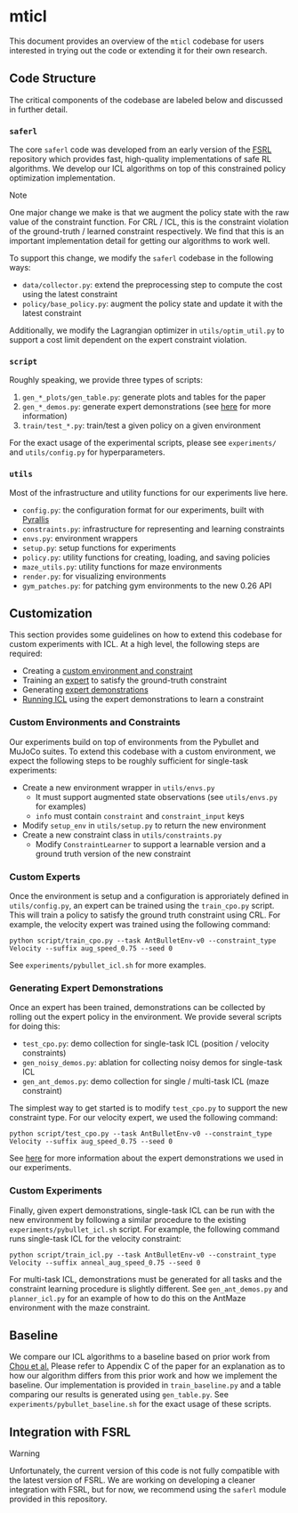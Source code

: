 # mticl

This document provides an overview of the `mticl` codebase for users interested in trying out the code or extending it for their own research.

## Code Structure

The critical components of the codebase are labeled below and discussed in further detail.
### `saferl`
The core `saferl` code was developed from an early version of the [FSRL](https://github.com/liuzuxin/FSRL) repository which provides fast, high-quality implementations of safe RL algorithms. We develop our ICL algorithms on top of this constrained policy optimization implementation.

> [!NOTE]
> One major change we make is that we augment the policy state with the raw value of the constraint function. For CRL / ICL, this is the constraint violation of the ground-truth / learned constraint respectively. We find that this is an important implementation detail for getting our algorithms to work well.

To support this change, we modify the `saferl` codebase in the following ways:
* `data/collector.py`: extend the preprocessing step to compute the cost using the latest constraint
* `policy/base_policy.py`: augment the policy state and update it with the latest constraint

Additionally, we modify the Lagrangian optimizer in `utils/optim_util.py` to support a cost limit 
dependent on the expert constraint violation.

### `script`
Roughly speaking, we provide three types of scripts:
1. `gen_*_plots/gen_table.py`: generate plots and tables for the paper
2. `gen_*_demos.py`: generate expert demonstrations (see [here](demos/README.md) for more information)
3. `train/test_*.py`: train/test a given policy on a given environment

For the exact usage of the experimental scripts, please see `experiments/` and `utils/config.py`
for hyperparameters.

### `utils`
Most of the infrastructure and utility functions for our experiments live here. 
* `config.py`: the configuration format for our experiments, built with [Pyrallis](https://github.com/eladrich/pyrallis)
* `constraints.py`: infrastructure for representing and learning constraints
* `envs.py`: environment wrappers
* `setup.py`: setup functions for experiments
* `policy.py`: utility functions for creating, loading, and saving policies
* `maze_utils.py`: utility functions for maze environments
* `render.py`: for visualizing environments
* `gym_patches.py`: for patching gym environments to the new 0.26 API

## Customization

This section provides some guidelines on how to extend this codebase for custom experiments with ICL. At a high level, the following steps are required:
* Creating a [custom environment and constraint](#custom-environments-and-constraints)
* Training an [expert](#custom-experts) to satisfy the ground-truth constraint
* Generating [expert demonstrations](#generating-expert-demonstrations)
* [Running ICL](#custom-experiments) using the expert demonstrations to learn a constraint



### Custom Environments and Constraints
Our experiments build on top of environments from the Pybullet and MuJoCo suites. To extend this codebase with a custom environment, we expect the following steps to be roughly sufficient for single-task experiments:
* Create a new environment wrapper in `utils/envs.py`
    * It must support augmented state observations (see `utils/envs.py` for examples)
    * `info` must contain `constraint` and `constraint_input` keys
* Modify `setup_env` in `utils/setup.py` to return the new environment
* Create a new constraint class in `utils/constraints.py`
    * Modify `ConstraintLearner` to support a learnable version and a ground truth version of the new constraint

### Custom Experts
Once the environment is setup and a configuration is approriately defined in `utils/config.py`, an expert can be trained using the `train_cpo.py` script. This will train a policy to satisfy the ground truth constraint using CRL. For example, the velocity expert was trained using the following command:
```
python script/train_cpo.py --task AntBulletEnv-v0 --constraint_type Velocity --suffix aug_speed_0.75 --seed 0
```
See `experiments/pybullet_icl.sh` for more examples. 

### Generating Expert Demonstrations

Once an expert has been trained, demonstrations can be collected by rolling out the expert policy in the environment. We provide several scripts for doing this: 
* `test_cpo.py`: demo collection for single-task ICL (position / velocity constraints)
* `gen_noisy_demos.py`: ablation for collecting noisy demos for single-task ICL
* `gen_ant_demos.py`: demo collection for single / multi-task ICL (maze constraint)

The simplest way to get started is to modify `test_cpo.py` to support the new constraint type. For our velocity expert, we used the following command:
```
python script/test_cpo.py --task AntBulletEnv-v0 --constraint_type Velocity --suffix aug_speed_0.75 --seed 0
```
See [here](demos/README.md) for more information about the expert demonstrations we used in our experiments.

### Custom Experiments
Finally, given expert demonstrations, single-task ICL can be run with the new environment by following a similar procedure to the existing `experiments/pybullet_icl.sh` script. For example, the following command runs single-task ICL for the velocity constraint:
```
python script/train_icl.py --task AntBulletEnv-v0 --constraint_type Velocity --suffix anneal_aug_speed_0.75 --seed 0
```
For multi-task ICL, demonstrations must be generated for all tasks and the constraint learning procedure is slightly different. See `gen_ant_demos.py` and `planner_icl.py` for an example of how to do this on the AntMaze environment with the maze constraint.

## Baseline
We compare our ICL algorithms to a baseline based on prior work from [Chou et al.](https://par.nsf.gov/servlets/purl/10316776) Please refer to Appendix C of the paper for an explanation as to how our algorithm differs from this prior work and how we implement the baseline. Our implementation is provided in `train_baseline.py` and a table comparing our results is generated using `gen_table.py`. See `experiments/pybullet_baseline.sh` for the exact usage of these scripts.


## Integration with FSRL
> [!WARNING]
> Unfortunately, the current version of this code is not fully compatible with the latest version of FSRL. We are working on developing a cleaner integration with FSRL, but for now, we recommend using the `saferl` module provided in this repository.
